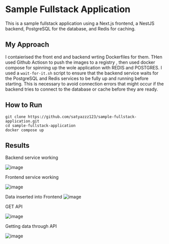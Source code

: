 # Sample Fullstack Application
This is a sample fullstack application using a Next.js frontend, a NestJS backend, PostgreSQL for the database, and Redis for caching.
## My Approach
I contaierised the front end and backend wrting Dockerfiles for them. THen used Github Actiosn to push the images to a registry , then used docker compose for spinning up the wole application with REDIS and POSTGRES.
I used a `wait-for-it.sh` script to ensure that the backend service waits for the PostgreSQL and Redis services to be fully up and running before starting. This is necessary to avoid connection errors that might occur if the backend tries to connect to the database or cache before they are ready.
## How to Run
```
git clone https://github.com/satyazzz123/sample-fullstack-application.git 
cd sample-fullstack-application
docker compose up
```
## Results
Backend service working

![image](https://github.com/satyazzz123/sample-fullstack-application/assets/105061492/f8ade871-1777-4f15-91a8-77fd4fcadd32)

Frontend service working

![image](https://github.com/satyazzz123/sample-fullstack-application/assets/105061492/84d7bae9-4dbc-4a8a-9e70-d9215e353b91GETD)

Data inserted into Frontend 
![image](https://github.com/satyazzz123/sample-fullstack-application/assets/105061492/223b9a94-1974-4d21-8851-bb850900d394)

GET API 

![image](https://github.com/satyazzz123/sample-fullstack-application/assets/105061492/e5baf144-edc8-449b-9d7f-2df0a8c8c4d2)

Getting data through API

![image](https://github.com/satyazzz123/sample-fullstack-application/assets/105061492/b989fb80-9635-4ee0-8b71-1d2e2b682ed5)



